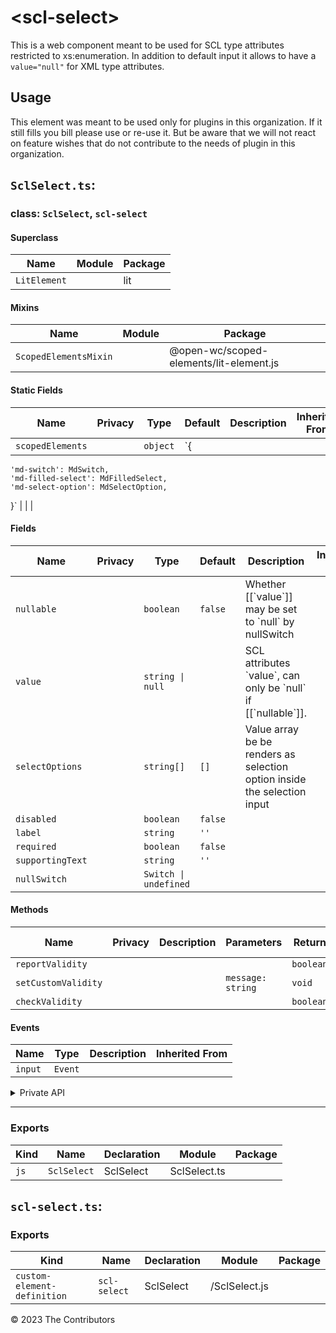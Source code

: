 # \<scl-select>

This is a web component meant to be used for SCL type attributes restricted to xs:enumeration. In addition to default input it allows to have a `value="null"` for XML type attributes.

## Usage

This element was meant to be used only for plugins in this organization. If it still fills you bill please use or re-use it. But be aware that we will not react on feature wishes that do not contribute to the needs of plugin in this organization.


## `SclSelect.ts`:

### class: `SclSelect`, `scl-select`

#### Superclass

| Name         | Module | Package |
| ------------ | ------ | ------- |
| `LitElement` |        | lit     |

#### Mixins

| Name                  | Module | Package                                 |
| --------------------- | ------ | --------------------------------------- |
| `ScopedElementsMixin` |        | @open-wc/scoped-elements/lit-element.js |

#### Static Fields

| Name             | Privacy | Type     | Default                                                                                                            | Description | Inherited From |
| ---------------- | ------- | -------- | ------------------------------------------------------------------------------------------------------------------ | ----------- | -------------- |
| `scopedElements` |         | `object` | `{
    'md-switch': MdSwitch,
    'md-filled-select': MdFilledSelect,
    'md-select-option': MdSelectOption,
  }` |             |                |

#### Fields

| Name             | Privacy | Type                  | Default | Description                                                              | Inherited From |
| ---------------- | ------- | --------------------- | ------- | ------------------------------------------------------------------------ | -------------- |
| `nullable`       |         | `boolean`             | `false` | Whether \[\[\`value\`]] may be set to \`null\` by nullSwitch             |                |
| `value`          |         | `string \| null`      |         | SCL attributes \`value\`, can only be \`null\` if \[\[\`nullable\`]].    |                |
| `selectOptions`  |         | `string[]`            | `[]`    | Value array be be renders as selection option inside the selection input |                |
| `disabled`       |         | `boolean`             | `false` |                                                                          |                |
| `label`          |         | `string`              | `''`    |                                                                          |                |
| `required`       |         | `boolean`             | `false` |                                                                          |                |
| `supportingText` |         | `string`              | `''`    |                                                                          |                |
| `nullSwitch`     |         | `Switch \| undefined` |         |                                                                          |                |

#### Methods

| Name                | Privacy | Description | Parameters        | Return    | Inherited From |
| ------------------- | ------- | ----------- | ----------------- | --------- | -------------- |
| `reportValidity`    |         |             |                   | `boolean` |                |
| `setCustomValidity` |         |             | `message: string` | `void`    |                |
| `checkValidity`     |         |             |                   | `boolean` |                |

#### Events

| Name    | Type    | Description | Inherited From |
| ------- | ------- | ----------- | -------------- |
| `input` | `Event` |             |                |

<details><summary>Private API</summary>

#### Fields

| Name          | Privacy | Type                  | Default | Description | Inherited From |
| ------------- | ------- | --------------------- | ------- | ----------- | -------------- |
| `selectValue` | private | `string`              | `''`    |             |                |
| `isNull`      | private | `boolean`             | `false` |             |                |
| `parkedValue` | private | `string \| null`      | `null`  |             |                |
| `null`        | private | `boolean`             |         |             |                |
| `selectInput` | private | `Select \| undefined` |         |             |                |

#### Methods

| Name                 | Privacy | Description | Parameters             | Return           | Inherited From |
| -------------------- | ------- | ----------- | ---------------------- | ---------------- | -------------- |
| `renderNullSwitch`   | private |             |                        | `TemplateResult` |                |
| `renderSelectOption` | private |             | `selectOption: string` | `TemplateResult` |                |

</details>

<hr/>

### Exports

| Kind | Name        | Declaration | Module       | Package |
| ---- | ----------- | ----------- | ------------ | ------- |
| `js` | `SclSelect` | SclSelect   | SclSelect.ts |         |

## `scl-select.ts`:

### Exports

| Kind                        | Name         | Declaration | Module        | Package |
| --------------------------- | ------------ | ----------- | ------------- | ------- |
| `custom-element-definition` | `scl-select` | SclSelect   | /SclSelect.js |         |


&copy; 2023 The Contributors

